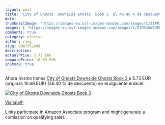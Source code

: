 ```yaml
---
layout: post
title: 'City of Ghosts  Downside Ghosts  Book 3  al 46.40 % de descuento'
date: 
thumbnailImage: 'https://images-eu.ssl-images-amazon.com/images/I/51PR3eWEGPL._SL200_.jpg'
images: [ 'https://images-eu.ssl-images-amazon.com/images/I/51PR3eWEGPL._SL200_.jpg' ]
comments: true
category: ofertas
author: ring
slug: 0007352840
description:
actualPrice: 5.73 EUR
comparePrice: 10.69 EUR
inStock: true
---
```


Ahora mismo tienes [City of Ghosts  Downside Ghosts  Book 3 ](https://www.amazon.es/dp/0007352840/?tag=tolees-21) a 5.73 EUR (original: 10.69 EUR) (46.40 %  de descuento) en el siguiente enlace!

[![City of Ghosts  Downside Ghosts  Book 3 ](https://images-eu.ssl-images-amazon.com/images/I/51PR3eWEGPL._SL200_.jpg)](https://www.amazon.es/dp/0007352840/?tag=tolees-21)

[Visítala!!!](https://www.amazon.es/dp/0007352840/?tag=tolees-21)

Links participate in Amazon Associate program and might generate a comission on qualifying sales
